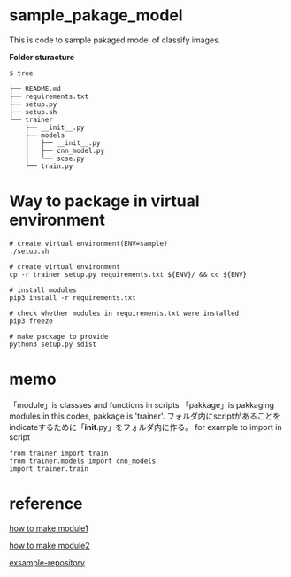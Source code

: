 # sample_pakage_model

This is code to sample pakaged model of classify images.

<b>Folder sturacture</b>
```
$ tree

├── README.md
├── requirements.txt
├── setup.py
├── setup.sh
└── trainer
    ├── __init__.py
    ├── models
    │   ├── __init__.py
    │   ├── cnn_model.py
    │   └── scse.py
    └── train.py
```



# Way to package in virtual environment

```
# create virtual environment(ENV=sample)
./setup.sh

# create virtual environment
cp -r trainer setup.py requirements.txt ${ENV}/ && cd ${ENV}

# install modules
pip3 install -r requirements.txt

# check whether modules in requirements.txt were installed 
pip3 freeze  

# make package to provide
python3 setup.py sdist
```


# memo
「module」is classses and functions in scripts
「pakkage」is pakkaging modules
in this codes, pakkage is 'trainer'.
フォルダ内にscriptがあることをindicateするために「__init__.py」をフォルダ内に作る。
for example to import in script
```
from trainer import train 
from trainer.models import cnn_models
import trainer.train
```
# reference

[how to make module1](https://uxmilk.jp/41603)

[how to make module2](https://qiita.com/Kensuke-Mitsuzawa/items/7717f823df5a30c27077)

[exsample-repository](https://github.com/fizyr/keras-maskrcnn)
